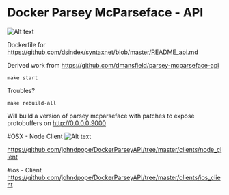 # Docker Parsey McParseface - API
![Alt text](https://raw.githubusercontent.com/johndpope/DockerParseyMcParsefaceAPI/master/images/google-open-sources-parsey-mcparseface.jpg "Parsey")



Dockerfile for 
https://github.com/dsindex/syntaxnet/blob/master/README_api.md

Derived work from 
https://github.com/dmansfield/parsey-mcparseface-api


```
make start
```

Troubles? 
```
make rebuild-all
```
 
Will build a version of parsey mcparseface with patches to expose protobuffers  on http://0.0.0.0:9000





#OSX - Node Client
![Alt text](https://raw.githubusercontent.com/johndpope/DockerParseyAPI/master/images/node_results.png "Node JS client")

https://github.com/johndpope/DockerParseyAPI/tree/master/clients/node_client


#ios - Client
https://github.com/johndpope/DockerParseyAPI/tree/master/clients/ios_client

